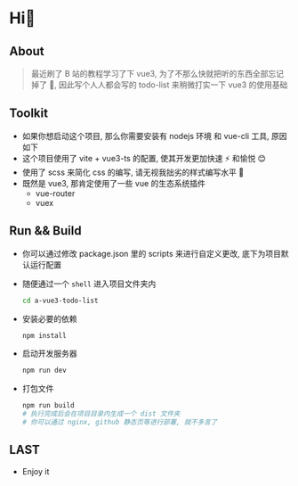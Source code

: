 # Hi👋

## About

> 最近刷了 B 站的教程学习了下 vue3, 为了不那么快就把听的东西全部忘记掉了 🤣, 因此写个人人都会写的 todo-list 来稍微打实一下 vue3 的使用基础

## Toolkit

- 如果你想启动这个项目, 那么你需要安装有 nodejs 环境 和 vue-cli 工具, 原因如下
- 这个项目使用了 vite + vue3-ts 的配置, 使其开发更加快速 ⚡ 和愉悦 😊
- 使用了 scss 来简化 css 的编写, 请无视我拙劣的样式编写水平 🤣
- 既然是 vue3, 那肯定使用了一些 vue 的生态系统插件
  - vue-router
  - vuex

## Run && Build

- 你可以通过修改 package.json 里的 scripts 来进行自定义更改, 底下为项目默认运行配置

- 随便通过一个 `shell` 进入项目文件夹内
  ```sh
  cd a-vue3-todo-list
  ```
- 安装必要的依赖
  ```sh
  npm install
  ```
- 启动开发服务器
  ```sh
  npm run dev
  ```
- 打包文件
  ```sh
  npm run build
  # 执行完成后会在项目目录内生成一个 dist 文件夹
  # 你可以通过 nginx, github 静态页等进行部署, 就不多言了
  ```

## LAST

- Enjoy it
